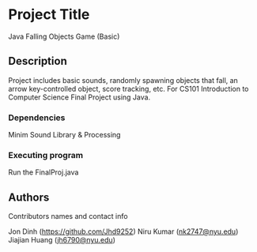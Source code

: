 
# Project Title

Java Falling Objects Game (Basic)

## Description

Project includes basic sounds, randomly spawning objects that fall, an arrow key-controlled object, score tracking, etc. For CS101 Introduction to Computer Science Final Project using Java. 

### Dependencies

Minim Sound Library & Processing

### Executing program

Run the FinalProj.java

## Authors

Contributors names and contact info

Jon Dinh (https://github.com/Jhd9252)
Niru Kumar (nk2747@nyu.edu)
Jiajian Huang (jh6790@nyu.edu)
